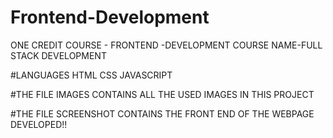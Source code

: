 # Frontend-Development
   ONE CREDIT COURSE - FRONTEND -DEVELOPMENT 
   COURSE NAME-FULL STACK DEVELOPMENT
	 
#LANGUAGES
  HTML
  CSS
  JAVASCRIPT
	
	
#THE FILE IMAGES CONTAINS ALL THE USED IMAGES IN THIS PROJECT

#THE FILE SCREENSHOT CONTAINS THE FRONT END OF THE WEBPAGE DEVELOPED!!
